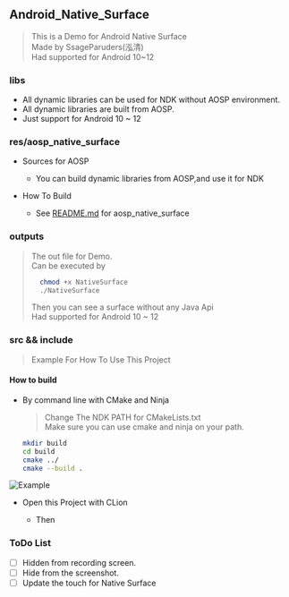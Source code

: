 ## Android_Native_Surface

> This is a Demo for Android Native Surface <br>
> Made by SsageParuders(泓清)<br>
> Had supported for Android 10~12

### libs

- All dynamic libraries can be used for NDK without AOSP environment.<br>
- All dynamic libraries are built from AOSP.<br>
- Just support for Android 10 ~ 12<br>

### res/aosp_native_surface

- Sources for AOSP
    
    - You can build dynamic libraries from AOSP,and use it for NDK

- How To Build 

    - See [README.md](./res/aosp_native_surface/README.md) for aosp_native_surface

### outputs 

> The out file for Demo.<br>
> Can be executed by 
>   ```bash
>     chmod +x NativeSurface
>     ./NativeSurface
>   ```
> Then you can see a surface without any Java Api<br>
> Had supported for Android 10 ~ 12

### src && include

> Example For How To Use This Project

#### How to build

- By command line with CMake and Ninja

    > Change The NDK PATH for CMakeLists.txt<br>
      Make sure you can use cmake and ninja on your path.

    ```bash
    mkdir build
    cd build
    cmake ../
    cmake --build .
  ```
![Example](https://raw.githubusercontent.com/SsageParuders/RES/master/img/202208270207345.png)

- Open this Project with CLion
    
  - Then  

### ToDo List

- [ ] Hidden from recording screen.
- [ ] Hide from the screenshot.
- [ ] Update the touch for Native Surface